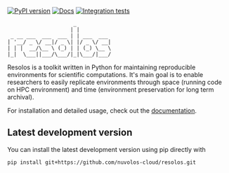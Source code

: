 [![PyPI version](https://img.shields.io/pypi/v/resolos)](https://pypi.org/project/resolos/) 
[![Docs](https://readthedocs.org/projects/resolos/badge/)](https://resolos.readthedocs.io/en/latest/)
[![Integration tests](https://github.com/nuvolos-cloud/resolos/actions/workflows/integration-test.yaml/badge.svg)](https://github.com/nuvolos-cloud/resolos/actions/workflows/integration-test.yaml)


```
                     _           
                    | |          
 _ __ ___  ___  ___ | | ___  ___ 
| '__/ _ \/ __|/ _ \| |/ _ \/ __| 
| | |  __/\__ \ (_) | | (_) \__ \ 
|_|  \___||___/\___/|_|\___/|___/ 
```

Resolos is a toolkit written in Python for maintaining reproducible environments for scientific computations.
It's main goal is to enable researchers to easily replicate environments through space (running code on HPC environment)
and time (environment preservation for long term archival).

For installation and detailed usage, check out the [documentation](https://resolos.readthedocs.io/en/latest/).

## Latest development version

You can install the latest development version using pip directly with

```
pip install git+https://github.com/nuvolos-cloud/resolos.git
```
